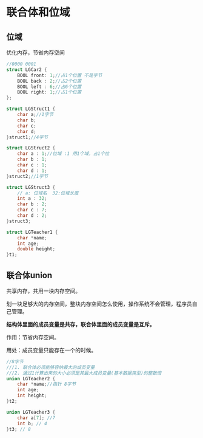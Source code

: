 # 联合体和位域

## 位域

优化内存，节省内存空间

```c++
//0000 0001
struct LGCar2 {
    BOOL front: 1;//占1个位置 不是字节
    BOOL back : 2;//占2个位置
    BOOL left : 6;//占6个位置
    BOOL right: 1;//占1个位置
};
```

```c++
struct LGStruct1 {
    char a;//1字节
    char b;
    char c;
    char d;
}struct1;//4字节

struct LGStruct2 {
    char a : 1;//位域 :1 用1个域，占1个位
    char b : 1;
    char c : 1;
    char d : 1;
}struct2;//1字节

struct LGStruct3 {
    // a: 位域名  32:位域长度
    int a : 32;
    char b : 2;
    char c : 7;
    char d : 2;
}struct3;

struct LGTeacher1 {
    char *name;
    int age;
    double height;
}t1;
```

## 联合体union

共享内存，共用一块内存空间。

划一块足够大的内存空间，整块内存空间怎么使用，操作系统不会管理，程序员自己管理。

**结构体里面的成员变量是共存，联合体里面的成员变量是互斥。**

作用：节省内存空间。

用处：成员变量只能存在一个的时候。

```c++
//8字节
///1. 联合体必须能够容纳最大的成员变量
///2. 通过1计算出来的大小必须是其最大成员变量(基本数据类型)的整数倍
union LGTeacher2 {
    char *name;//指针 8字节
    int age;
    int height;
}t2;

union LGTeacher3 {
    char a[7]; //7
    int b; // 4
}t3; // 8
```

